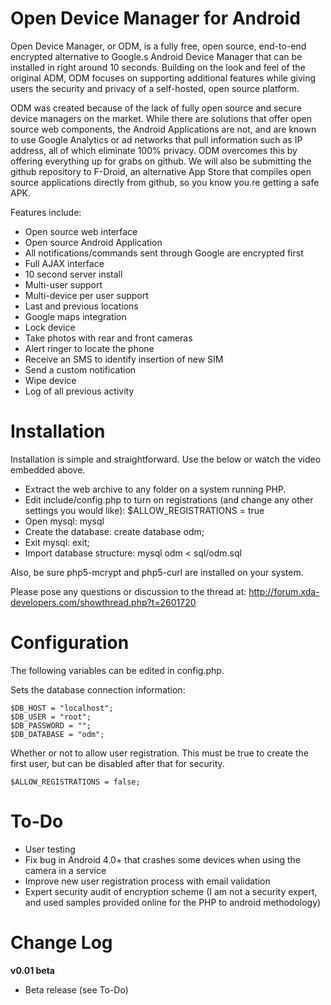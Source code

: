 # Open Device Manager for Android

Open Device Manager, or ODM, is a fully free, open source, end-to-end encrypted alternative to Google.s Android Device Manager that can be installed in right around 10 seconds. Building on the look and feel of the original ADM, ODM focuses on supporting additional features while giving users the security and privacy of a self-hosted, open source platform.

ODM was created because of the lack of fully open source and secure device managers on the market. While there are solutions that offer open source web components, the Android Applications are not, and are known to use Google Analytics or ad networks that pull information such as IP address, all of which eliminate 100% privacy. ODM overcomes this by offering everything up for grabs on github. We will also be submitting the github repository to F-Droid, an alternative App Store that compiles open source applications directly from github, so you know you.re getting a safe APK.

Features include:

- Open source web interface
- Open source Android Application
- All notifications/commands sent through Google are encrypted first
- Full AJAX interface
- 10 second server install
- Multi-user support
- Multi-device per user support
- Last and previous locations
- Google maps integration
- Lock device
- Take photos with rear and front cameras
- Alert ringer to locate the phone
- Receive an SMS to identify insertion of new SIM
- Send a custom notification
- Wipe device
- Log of all previous activity

# Installation

Installation is simple and straightforward. Use the below or watch the video embedded above.

- Extract the web archive to any folder on a system running PHP.
- Edit include/config.php to turn on registrations (and change any other settings you would like): $ALLOW_REGISTRATIONS = true
- Open mysql: mysql
- Create the database: create database odm;
- Exit mysql: exit;
- Import database structure: mysql odm < sql/odm.sql

Also, be sure php5-mcrypt and php5-curl are installed on your system.

Please pose any questions or discussion to the thread at: http://forum.xda-developers.com/showthread.php?t=2601720

# Configuration

The following variables can be edited in config.php.

Sets the database connection information:
```
$DB_HOST = "localhost";
$DB_USER = "root";
$DB_PASSWORD = "";
$DB_DATABASE = "odm";
```

Whether or not to allow user registration. This must be true to create the first user, but can be disabled after that for security.
```
$ALLOW_REGISTRATIONS = false;
```

# To-Do

- User testing
- Fix bug in Android 4.0+ that crashes some devices when using the camera in a service
- Improve new user registration process with email validation
- Expert security audit of encryption scheme (I am not a security expert, and used samples provided online for the PHP to android methodology)

# Change Log

**v0.01 beta**

- Beta release (see To-Do)
